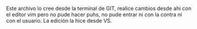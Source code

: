 Este archivo lo cree desde la terminal de GIT, realice cambios desde ahi con el editor vim pero no pude hacer puhs, no pude entrar ni con la contra ni con el usuario. La edición la hice desde VS. 